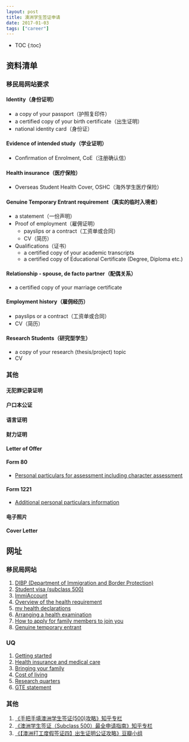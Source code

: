 ```yaml
---
layout: post
title: 澳洲学生签证申请
date: 2017-01-03
tags: ["career"]
---
```


* TOC
{:toc}

## 资料清单

### 移民局网站要求

#### Iden​tity​（身份证明）

- a copy of your passport（护照复印件）
- a certified copy of your birth certificate（出生证明）
- national identity card（身份证）

#### Evidence of intended study（学业证明）

- Confirmation of Enrolment, CoE（注册确认信）

#### Health insurance（医疗保险）

- Overseas Student Health Cover, OSHC（海外学生医疗保险）

#### Genuine Temporary Entrant requirement（真实的临时入境者）

- a statement（一份声明）
- Proof of employment（雇佣证明）
	- payslips or a contract（工资单或合同）
	- CV（简历）
- Qualifications（证书）
	- a certified copy of your academic transcripts
	- a certified copy of Educational Certificate (Degree, Diploma etc.) 

#### Relationship - spouse, de facto partner（配偶关系）

- a certified copy of your marriage certificate

#### Employment history（雇佣经历）

- payslips or a contract（工资单或合同）
- CV（简历）

#### Research Students（研究型学生）

- a copy of your research (thesis/project) topic
- CV

### 其他

#### 无犯罪记录证明

#### 户口本公证

#### 语言证明

#### 财力证明

#### Letter of Offer

#### Form 80

- [Personal particulars for assessment including character assessment](https://www.border.gov.au/Forms/Documents/80.pdf)

#### Form 1221

- [Additional personal particulars information](https://www.border.gov.au/FormsAndDocuments/Documents/1221.pdf)

#### 电子照片

#### Cover Letter

## 网址

### 移民局网站

1. [DIBP (Department of Immigration and Border Protection)](http://www.border.gov.au/)
2. 	[Student visa (subclass 500)](http://www.border.gov.au/Trav/Visa-1/500-)
3. [ImmiAccount](http://www.border.gov.au/Trav/Visa/Immi)
4. [Overview of the health requirement](http://www.border.gov.au/Trav/Visa/Heal/overview-of-the-health-requirement)
5. [my health declarations](http://www.border.gov.au/Trav/Visa/Heal/meeting-the-health-requirement/health-examinations/my-health-declarations)
6. [Arranging a health examination](http://www.border.gov.au/Trav/Visa/Heal/meeting-the-health-requirement/arranging-a-health-examination)
7. [How to apply for family members to join you](http://www.border.gov.au/Trav/Stud/Brin)
8. [Genuine temporary entrant](https://www.border.gov.au/Trav/Stud/More/Genuine-Temporary-Entrant)

### UQ

1. [Getting started](https://graduate-school.uq.edu.au/getting-started)
1. [Health insurance and medical care](https://future-students.uq.edu.au/international/health-insurance)
2. [Bringing your family](https://future-students.uq.edu.au/international/bringing-your-family)
3. [Cost of living](https://future-students.uq.edu.au/international/cost-living)
4. [Research quarters](https://graduate-school.uq.edu.au/research-quarters)
5. [GTE statement](https://future-students.uq.edu.au/files/3234/UQ_GTE_Statement_of_Purpose.pdf)


### 其他

1. [《手把手填澳洲学生签证(500)攻略》知乎专栏](https://zhuanlan.zhihu.com/p/22212766)
2. [《澳洲学生签证（Subclass 500）最全申请指南》知乎专栏](https://zhuanlan.zhihu.com/p/23656583)
3. [《【澳洲打工度假签证四】出生证明公证攻略》豆瓣小组](https://www.douban.com/group/topic/71347342/)
